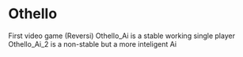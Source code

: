 # Othello
First video game (Reversi)
Othello_Ai is a stable working single player
Othello_Ai_2 is a non-stable but a more inteligent Ai
